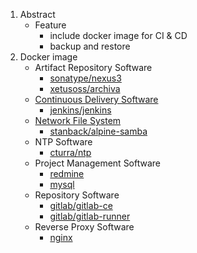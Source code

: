 1. Abstract
   * Feature
     * include docker image for CI & CD
     * backup and restore
2. Docker image
   * Artifact Repository Software
     - [sonatype/nexus3](https://hub.docker.com/r/sonatype/nexus3/)
     - [xetusoss/archiva](https://hub.docker.com/r/xetusoss/archiva/)
   * [Continuous Delivery Software](https://en.wikipedia.org/wiki/Continuous_Delivery)
     - [jenkins/jenkins](https://hub.docker.com/r/jenkins/jenkins/)
   * [Network File System](https://en.wikipedia.org/wiki/Distributed_file_system)
     * [stanback/alpine-samba](https://hub.docker.com/r/stanback/alpine-samba)
   * NTP Software
     - [cturra/ntp](https://hub.docker.com/r/cturra/ntp)
   * Project Management Software
     - [redmine](https://hub.docker.com/_/redmine/)
     - [mysql](https://hub.docker.com/_/mysql)
   * Repository Software
     * [gitlab/gitlab-ce](https://hub.docker.com/r/gitlab/gitlab-ce/)
     * [gitlab/gitlab-runner](https://hub.docker.com/r/gitlab/gitlab-runner/)
   * Reverse Proxy Software
     * [nginx](https://hub.docker.com/_/nginx/)
